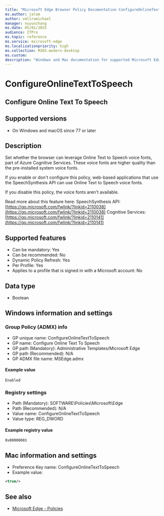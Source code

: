 ```yaml
---
title: "Microsoft Edge Browser Policy Documentation ConfigureOnlineTextToSpeech"
ms.author: jalam
author: vmliramichael
manager: nuyunzhang
ms.date: 05/01/2025
audience: ITPro
ms.topic: reference
ms.service: microsoft-edge
ms.localizationpriority: high
ms.collection: M365-modern-desktop
ms.custom:
description: "Windows and Mac documentation for supported Microsoft Edge Browser policy: Configure Online Text To Speech"
---
```


<!--THIS FILE IS AUTOMATICALLY GENERATED. MANUAL CHANGES WILL BE OVERWRITTEN.-->
<!--Please contact the Microsoft Edge Manageability team with any questions.-->

# ConfigureOnlineTextToSpeech

## Configure Online Text To Speech


## Supported versions

- On Windows and macOS since 77 or later

## Description

Set whether the browser can leverage Online Text to Speech voice fonts, part of Azure Cognitive Services. These voice fonts are higher quality than the pre-installed system voice fonts.

If you enable or don't configure this policy, web-based applications that use the SpeechSynthesis API can use Online Text to Speech voice fonts.

If you disable this policy, the voice fonts aren't available.

Read more about this feature here:
SpeechSynthesis API: [https://go.microsoft.com/fwlink/?linkid=2110038](https://go.microsoft.com/fwlink/?linkid=2110038)
Cognitive Services: [https://go.microsoft.com/fwlink/?linkid=2110141](https://go.microsoft.com/fwlink/?linkid=2110141)

## Supported features

- Can be mandatory: Yes
- Can be recommended: No
- Dynamic Policy Refresh: Yes
- Per Profile: Yes
- Applies to a profile that is signed in with a Microsoft account: No

## Data type

- Boolean

## Windows information and settings

### Group Policy (ADMX) info

- GP unique name: ConfigureOnlineTextToSpeech
- GP name: Configure Online Text To Speech
- GP path (Mandatory): Administrative Templates/Microsoft Edge
- GP path (Recommended): N/A
- GP ADMX file name: MSEdge.admx

#### Example value

```
Enabled
```

### Registry settings

- Path (Mandatory): SOFTWARE\Policies\Microsoft\Edge
- Path (Recommended): N/A
- Value name: ConfigureOnlineTextToSpeech
- Value type: REG_DWORD

#### Example registry value

```
0x00000001
```


## Mac information and settings

- Preference Key name: ConfigureOnlineTextToSpeech
- Example value:

```xml
<true/>
```

## See also
- [Microsoft Edge - Policies](../microsoft-edge-policies.md)
